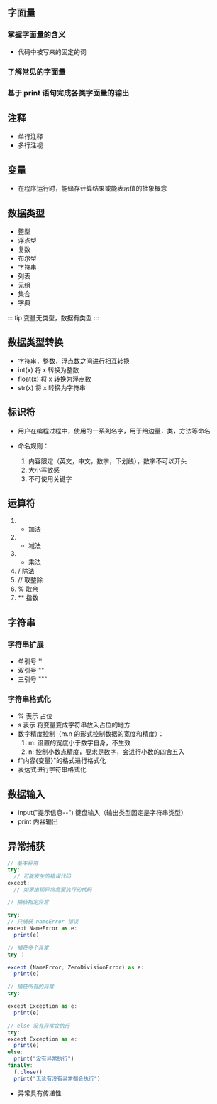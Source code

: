 ## 字面量

### 掌握字面量的含义

- 代码中被写来的固定的词

### 了解常见的字面量

### 基于 print 语句完成各类字面量的输出

## 注释

- 单行注释
- 多行注视

## 变量

- 在程序运行时，能储存计算结果或能表示值的抽象概念

## 数据类型

- 整型
- 浮点型
- 复数
- 布尔型
- 字符串
- 列表
- 元组
- 集合
- 字典

::: tip
变量无类型，数据有类型
:::

## 数据类型转换

- 字符串，整数，浮点数之间进行相互转换
- int(x) 将 x 转换为整数
- float(x) 将 x 转换为浮点数
- str(x) 将 x 转换为字符串

## 标识符

- 用户在编程过程中，使用的一系列名字，用于给边量，类，方法等命名
- 命名规则：

  1. 内容限定（英文，中文，数字，下划线），数字不可以开头
  2. 大小写敏感
  3. 不可使用关键字

## 运算符

1. - 加法
2. - 减法
3. - 乘法
4. / 除法
5. // 取整除
6. % 取余
7. \*\* 指数

## 字符串

### 字符串扩展

- 单引号 ''
- 双引号 ""
- 三引号 """

### 字符串格式化

- % 表示 占位
- s 表示 将变量变成字符串放入占位的地方
- 数字精度控制（m.n 的形式控制数据的宽度和精度）：
  1. m: 设置的宽度小于数字自身，不生效
  2. n: 控制小数点精度，要求是数字，会进行小数的四舍五入
- f"内容{变量}"的格式进行格式化
- 表达式进行字符串格式化

## 数据输入

- input("提示信息--") 键盘输入（输出类型固定是字符串类型）
- print 内容输出

## 异常捕获

```js
// 基本异常
try:
  // 可能发生的错误代码
except:
  // 如果出现异常需要执行的代码

// 捕获指定异常

try:
// 只捕获 nameError 错误
except NameError as e:
  print(e)

// 捕获多个异常
try ：

except (NameError, ZeroDivisionError) as e:
  print(e)

// 捕获所有的异常
try:

except Exception as e:
  print(e)

// else 没有异常会执行
try:
except Exception as e:
  print(e)
else:
  print("没有异常执行")
finally:
  f.close()
  print("无论有没有异常都会执行")
```

- 异常具有传递性
